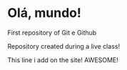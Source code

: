 # Olá, mundo!
 First repository of Git e Github

 Repository created during a live class!
 
 This line i add on the site! AWESOME!
